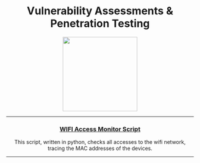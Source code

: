 
<!--p align="center"><img src="https://user-images.githubusercontent.com/53179989/155505992-cf7cfe47-7aef-4d7f-a6e6-ca63ba5b0cee.jpeg" /></p-->

<!--h3 align="center"> Hi! I’m "Jouleffect" </h3-->

<h1 align="center"> Vulnerability Assessments & Penetration Testing </h1>

<p align="center"!><img src="https://user-images.githubusercontent.com/53179989/236480153-629708d8-519b-4e62-85cc-5e37a4dfe3a2.png" style="width:200px" />
</p>

* * *

<!--h2 align="center"!> Weapon List </h2-->

<h3 align="center"!><a href="network_monitor.html">WIFI Access Monitor Script</a></h3>
<p align="center"!>This script, written in python, checks all accesses to the wifi network, tracing the MAC addresses of the devices.</p>


* * *
